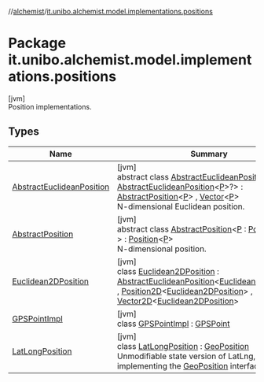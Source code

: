 //[alchemist](../../index.md)/[it.unibo.alchemist.model.implementations.positions](index.md)

# Package it.unibo.alchemist.model.implementations.positions

[jvm]\
Position implementations.

## Types

| Name | Summary |
|---|---|
| [AbstractEuclideanPosition](-abstract-euclidean-position/index.md) | [jvm]<br>abstract class [AbstractEuclideanPosition](-abstract-euclidean-position/index.md)<[P](-abstract-euclidean-position/index.md) : [AbstractEuclideanPosition](-abstract-euclidean-position/index.md)<[P](-abstract-euclidean-position/index.md)>?> : [AbstractPosition](-abstract-position/index.md)<[P](-abstract-euclidean-position/index.md)> , [Vector](../it.unibo.alchemist.model.interfaces.geometry/-vector/index.md)<[P](-abstract-euclidean-position/index.md)> <br>N-dimensional Euclidean position. |
| [AbstractPosition](-abstract-position/index.md) | [jvm]<br>abstract class [AbstractPosition](-abstract-position/index.md)<[P](-abstract-position/index.md) : [Position](../it.unibo.alchemist.model.interfaces/-position/index.md)<[P](../it.unibo.alchemist.model.interfaces/-route/index.md)>?> : [Position](../it.unibo.alchemist.model.interfaces/-position/index.md)<[P](../it.unibo.alchemist.model.interfaces/-route/index.md)> <br>N-dimensional position. |
| [Euclidean2DPosition](-euclidean2-d-position/index.md) | [jvm]<br>class [Euclidean2DPosition](-euclidean2-d-position/index.md) : [AbstractEuclideanPosition](-abstract-euclidean-position/index.md)<[Euclidean2DPosition](-euclidean2-d-position/index.md)> , [Position2D](../it.unibo.alchemist.model.interfaces/-position2-d/index.md)<[Euclidean2DPosition](-euclidean2-d-position/index.md)> , [Vector2D](../it.unibo.alchemist.model.interfaces.geometry/-vector2-d/index.md)<[Euclidean2DPosition](-euclidean2-d-position/index.md)> |
| [GPSPointImpl](-g-p-s-point-impl/index.md) | [jvm]<br>class [GPSPointImpl](-g-p-s-point-impl/index.md) : [GPSPoint](../it.unibo.alchemist.model.interfaces/-g-p-s-point/index.md) |
| [LatLongPosition](-lat-long-position/index.md) | [jvm]<br>class [LatLongPosition](-lat-long-position/index.md) : [GeoPosition](../it.unibo.alchemist.model.interfaces/-geo-position/index.md)<br>Unmodifiable state version of LatLng, also implementing the [GeoPosition](../it.unibo.alchemist.model.interfaces/-geo-position/index.md) interface. |
